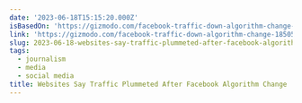 ```yaml
---
date: '2023-06-18T15:15:20.000Z'
isBasedOn: 'https://gizmodo.com/facebook-traffic-down-algorithm-change-1850549012'
link: 'https://gizmodo.com/facebook-traffic-down-algorithm-change-1850549012'
slug: 2023-06-18-websites-say-traffic-plummeted-after-facebook-algorithm-change
tags:
  - journalism
  - media
  - social media
title: Websites Say Traffic Plummeted After Facebook Algorithm Change
---
```


